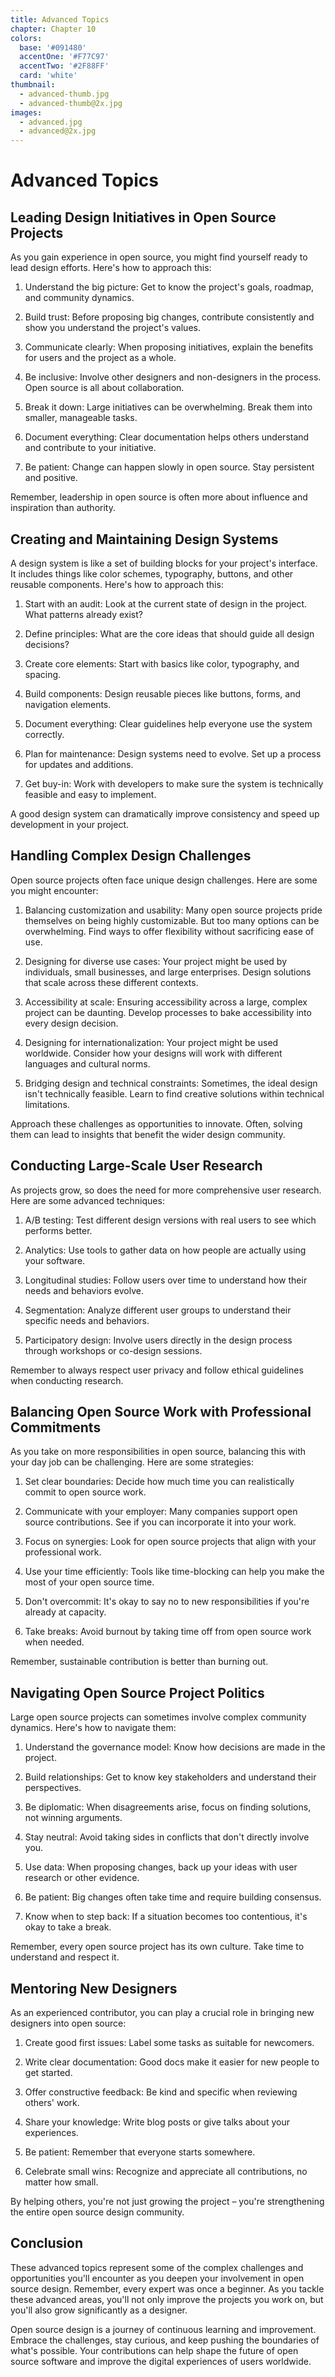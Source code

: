 ```yaml
---
title: Advanced Topics
chapter: Chapter 10
colors:
  base: '#091480'
  accentOne: '#F77C97'
  accentTwo: '#2F88FF'
  card: 'white'
thumbnail:
  - advanced-thumb.jpg
  - advanced-thumb@2x.jpg
images:
  - advanced.jpg
  - advanced@2x.jpg
---
```


# Advanced Topics

## Leading Design Initiatives in Open Source Projects

As you gain experience in open source, you might find yourself ready to lead design efforts. Here's how to approach this:

1. Understand the big picture: Get to know the project's goals, roadmap, and community dynamics.

2. Build trust: Before proposing big changes, contribute consistently and show you understand the project's values.

3. Communicate clearly: When proposing initiatives, explain the benefits for users and the project as a whole.

4. Be inclusive: Involve other designers and non-designers in the process. Open source is all about collaboration.

5. Break it down: Large initiatives can be overwhelming. Break them into smaller, manageable tasks.

6. Document everything: Clear documentation helps others understand and contribute to your initiative.

7. Be patient: Change can happen slowly in open source. Stay persistent and positive.

Remember, leadership in open source is often more about influence and inspiration than authority.

## Creating and Maintaining Design Systems

A design system is like a set of building blocks for your project's interface. It includes things like color schemes, typography, buttons, and other reusable components. Here's how to approach this:

1. Start with an audit: Look at the current state of design in the project. What patterns already exist?

2. Define principles: What are the core ideas that should guide all design decisions?

3. Create core elements: Start with basics like color, typography, and spacing.

4. Build components: Design reusable pieces like buttons, forms, and navigation elements.

5. Document everything: Clear guidelines help everyone use the system correctly.

6. Plan for maintenance: Design systems need to evolve. Set up a process for updates and additions.

7. Get buy-in: Work with developers to make sure the system is technically feasible and easy to implement.

A good design system can dramatically improve consistency and speed up development in your project.

## Handling Complex Design Challenges

Open source projects often face unique design challenges. Here are some you might encounter:

1. Balancing customization and usability: Many open source projects pride themselves on being highly customizable. But too many options can be overwhelming. Find ways to offer flexibility without sacrificing ease of use.

2. Designing for diverse use cases: Your project might be used by individuals, small businesses, and large enterprises. Design solutions that scale across these different contexts.

3. Accessibility at scale: Ensuring accessibility across a large, complex project can be daunting. Develop processes to bake accessibility into every design decision.

4. Designing for internationalization: Your project might be used worldwide. Consider how your designs will work with different languages and cultural norms.

5. Bridging design and technical constraints: Sometimes, the ideal design isn't technically feasible. Learn to find creative solutions within technical limitations.

Approach these challenges as opportunities to innovate. Often, solving them can lead to insights that benefit the wider design community.

## Conducting Large-Scale User Research

As projects grow, so does the need for more comprehensive user research. Here are some advanced techniques:

1. A/B testing: Test different design versions with real users to see which performs better.

2. Analytics: Use tools to gather data on how people are actually using your software.

3. Longitudinal studies: Follow users over time to understand how their needs and behaviors evolve.

4. Segmentation: Analyze different user groups to understand their specific needs and behaviors.

5. Participatory design: Involve users directly in the design process through workshops or co-design sessions.

Remember to always respect user privacy and follow ethical guidelines when conducting research.

## Balancing Open Source Work with Professional Commitments

As you take on more responsibilities in open source, balancing this with your day job can be challenging. Here are some strategies:

1. Set clear boundaries: Decide how much time you can realistically commit to open source work.

2. Communicate with your employer: Many companies support open source contributions. See if you can incorporate it into your work.

3. Focus on synergies: Look for open source projects that align with your professional work.

4. Use your time efficiently: Tools like time-blocking can help you make the most of your open source time.

5. Don't overcommit: It's okay to say no to new responsibilities if you're already at capacity.

6. Take breaks: Avoid burnout by taking time off from open source work when needed.

Remember, sustainable contribution is better than burning out.

## Navigating Open Source Project Politics

Large open source projects can sometimes involve complex community dynamics. Here's how to navigate them:

1. Understand the governance model: Know how decisions are made in the project.

2. Build relationships: Get to know key stakeholders and understand their perspectives.

3. Be diplomatic: When disagreements arise, focus on finding solutions, not winning arguments.

4. Stay neutral: Avoid taking sides in conflicts that don't directly involve you.

5. Use data: When proposing changes, back up your ideas with user research or other evidence.

6. Be patient: Big changes often take time and require building consensus.

7. Know when to step back: If a situation becomes too contentious, it's okay to take a break.

Remember, every open source project has its own culture. Take time to understand and respect it.

## Mentoring New Designers

As an experienced contributor, you can play a crucial role in bringing new designers into open source:

1. Create good first issues: Label some tasks as suitable for newcomers.

2. Write clear documentation: Good docs make it easier for new people to get started.

3. Offer constructive feedback: Be kind and specific when reviewing others' work.

4. Share your knowledge: Write blog posts or give talks about your experiences.

5. Be patient: Remember that everyone starts somewhere.

6. Celebrate small wins: Recognize and appreciate all contributions, no matter how small.

By helping others, you're not just growing the project – you're strengthening the entire open source design community.

## Conclusion

These advanced topics represent some of the complex challenges and opportunities you'll encounter as you deepen your involvement in open source design. Remember, every expert was once a beginner. As you tackle these advanced areas, you'll not only improve the projects you work on, but you'll also grow significantly as a designer.

Open source design is a journey of continuous learning and improvement. Embrace the challenges, stay curious, and keep pushing the boundaries of what's possible. Your contributions can help shape the future of open source software and improve the digital experiences of users worldwide.
